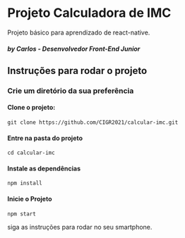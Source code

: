 # Projeto Calculadora de IMC
Projeto básico para aprendizado de react-native.
##### by Carlos - Desenvolvedor Front-End Junior

## Instruções para rodar o projeto
### Crie um diretório da sua preferência
#### Clone o projeto:
    git clone https://github.com/CIGR2021/calcular-imc.git
#### Entre na pasta do projeto
    cd calcular-imc
#### Instale as dependências
    npm install
#### Inicie o Projeto
    npm start
siga as instruções para rodar no seu smartphone.
